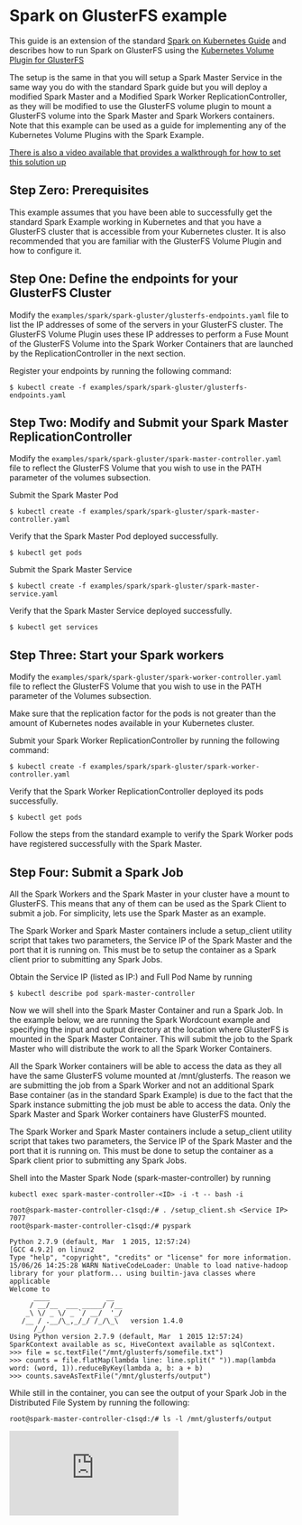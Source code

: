 <!-- BEGIN MUNGE: UNVERSIONED_WARNING -->


<!-- END MUNGE: UNVERSIONED_WARNING -->

# Spark on GlusterFS example

This guide is an extension of the standard [Spark on Kubernetes Guide](../../../examples/spark/) and describes how to run Spark on GlusterFS using the [Kubernetes Volume Plugin for GlusterFS](../../../examples/volumes/glusterfs/)

The setup is the same in that you will setup a Spark Master Service in the same way you do with the standard Spark guide but you will deploy a modified Spark Master and a Modified Spark Worker ReplicationController, as they will be modified to use the GlusterFS volume plugin to mount a GlusterFS volume into the Spark Master and Spark Workers containers. Note that this example can be used as a guide for implementing any of the Kubernetes Volume Plugins with the Spark Example.

[There is also a video available that provides a walkthrough for how to set this solution up](https://youtu.be/xyIaoM0-gM0)

## Step Zero: Prerequisites

This example assumes that you have been able to successfully get the standard Spark Example working in Kubernetes and that you have a GlusterFS cluster that is accessible from your Kubernetes cluster. It is also recommended that you are familiar with the GlusterFS Volume Plugin and how to configure it.

## Step One: Define the endpoints for your GlusterFS Cluster

Modify the `examples/spark/spark-gluster/glusterfs-endpoints.yaml` file to list the IP addresses of some of the servers in your GlusterFS cluster. The GlusterFS Volume Plugin uses these IP addresses to perform a Fuse Mount of the GlusterFS Volume into the Spark Worker Containers that are launched by the ReplicationController in the next section.

Register your endpoints by running the following command:

```console
$ kubectl create -f examples/spark/spark-gluster/glusterfs-endpoints.yaml
```

## Step Two: Modify and Submit your Spark Master ReplicationController

Modify the `examples/spark/spark-gluster/spark-master-controller.yaml` file to reflect the GlusterFS Volume that you wish to use in the PATH parameter of the volumes subsection.

Submit the Spark Master Pod

```console
$ kubectl create -f examples/spark/spark-gluster/spark-master-controller.yaml
```

Verify that the Spark Master Pod deployed successfully.

```console
$ kubectl get pods
```

Submit the Spark Master Service

```console
$ kubectl create -f examples/spark/spark-gluster/spark-master-service.yaml
```

Verify that the Spark Master Service deployed successfully.

```console
$ kubectl get services
```

## Step Three: Start your Spark workers

Modify the `examples/spark/spark-gluster/spark-worker-controller.yaml` file to reflect the GlusterFS Volume that you wish to use in the PATH parameter of the Volumes subsection.

Make sure that the replication factor for the pods is not greater than the amount of Kubernetes nodes available in your Kubernetes cluster.

Submit your Spark Worker ReplicationController by running the following command:

```console
$ kubectl create -f examples/spark/spark-gluster/spark-worker-controller.yaml
```

Verify that the Spark Worker ReplicationController deployed its pods successfully.

```console
$ kubectl get pods
```

Follow the steps from the standard example to verify the Spark Worker pods have registered successfully with the Spark Master.

## Step Four: Submit a Spark Job

All the Spark Workers and the Spark Master in your cluster have a mount to GlusterFS. This means that any of them can be used as the Spark Client to submit a job. For simplicity, lets use the Spark Master as an example.


The Spark Worker and Spark Master containers include a setup_client utility script that takes two parameters, the Service IP of the Spark Master and the port that it is running on. This must be to setup the container as a Spark client prior to submitting any Spark Jobs.

Obtain the Service IP (listed as IP:) and Full Pod Name by running

```console
$ kubectl describe pod spark-master-controller
```

Now we will shell into the Spark Master Container and run a Spark Job. In the example below, we are running the Spark Wordcount example and specifying the input and output directory at the location where GlusterFS is mounted in the Spark Master Container. This will submit the job to the Spark Master who will distribute the work to all the Spark Worker Containers.

All the Spark Worker containers  will be able to access the data as they all have the same GlusterFS volume mounted at /mnt/glusterfs. The reason we are submitting the job from a Spark Worker and not an additional Spark Base container (as in the standard Spark Example) is due to the fact that the Spark instance submitting the job must be able to access the data. Only the Spark Master and Spark Worker containers have GlusterFS mounted.

The Spark Worker and Spark Master containers include a setup_client utility script that takes two parameters, the Service IP of the Spark Master and the port that it is running on. This must be done to setup the container as a Spark client prior to submitting any Spark Jobs.

Shell into the Master Spark Node (spark-master-controller) by running

```console
kubectl exec spark-master-controller-<ID> -i -t -- bash -i

root@spark-master-controller-c1sqd:/# . /setup_client.sh <Service IP> 7077
root@spark-master-controller-c1sqd:/# pyspark

Python 2.7.9 (default, Mar  1 2015, 12:57:24)
[GCC 4.9.2] on linux2
Type "help", "copyright", "credits" or "license" for more information.
15/06/26 14:25:28 WARN NativeCodeLoader: Unable to load native-hadoop library for your platform... using builtin-java classes where applicable
Welcome to
      ____              __
     / __/__  ___ _____/ /__
    _\ \/ _ \/ _ `/ __/  '_/
   /__ / .__/\_,_/_/ /_/\_\   version 1.4.0
      /_/
Using Python version 2.7.9 (default, Mar  1 2015 12:57:24)
SparkContext available as sc, HiveContext available as sqlContext.
>>> file = sc.textFile("/mnt/glusterfs/somefile.txt")
>>> counts = file.flatMap(lambda line: line.split(" ")).map(lambda word: (word, 1)).reduceByKey(lambda a, b: a + b)
>>> counts.saveAsTextFile("/mnt/glusterfs/output")
```

While still in the container, you can see the output of your Spark Job in the Distributed File System by running the following:

```console
root@spark-master-controller-c1sqd:/# ls -l /mnt/glusterfs/output
```



<!-- BEGIN MUNGE: IS_VERSIONED -->
<!-- TAG IS_VERSIONED -->
<!-- END MUNGE: IS_VERSIONED -->


<!-- BEGIN MUNGE: GENERATED_ANALYTICS -->
[![Analytics](https://kubernetes-site.appspot.com/UA-36037335-10/GitHub/examples/spark/spark-gluster/README.md?pixel)]()
<!-- END MUNGE: GENERATED_ANALYTICS -->
